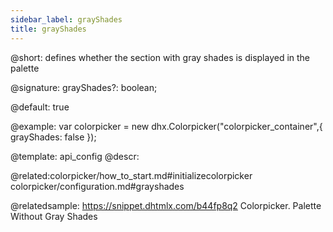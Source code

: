 ```yaml
---
sidebar_label: grayShades
title: grayShades
---          
```


@short: 
defines whether the section with gray shades is displayed in the palette

@signature: grayShades?: boolean;

@default: true

@example: 
var colorpicker = new dhx.Colorpicker("colorpicker_container",{
	grayShades: false
});


@template:	api_config
@descr: 

@related:colorpicker/how_to_start.md#initializecolorpicker
colorpicker/configuration.md#grayshades



@relatedsample: https://snippet.dhtmlx.com/b44fp8q2	Colorpicker. Palette Without Gray Shades
